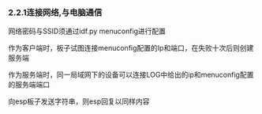 ### 2.2.1连接网络,与电脑通信

网络密码与SSID须通过idf.py menuconfig进行配置

作为客户端时，板子试图连接menuconfig配置的Ip和端口，在失败十次后则创建服务端

作为服务端时，同一局域网下的设备可以连接LOG中给出的ip和menuconfig配置的服务端端口
      
向esp板子发送字符串，则esp回复以同样内容
